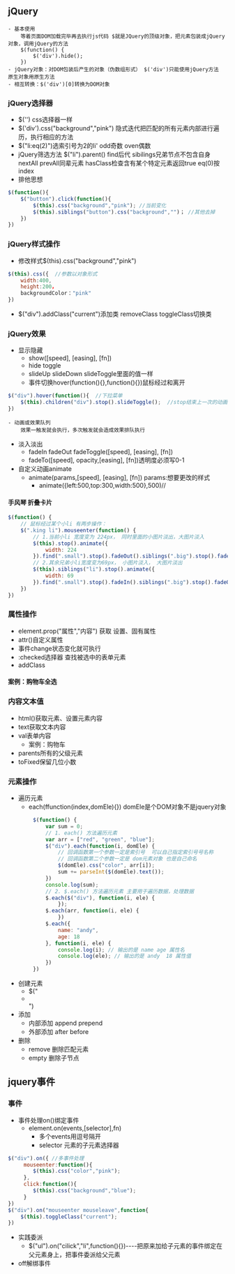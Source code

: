 ## jQuery
    - 基本使用
        等着页面DOM加载完毕再去执行js代码 $就是JQuery的顶级对象，把元素包装成jQuery对象，调用jQuery的方法
        $(function() {
            $('div').hide();
        })
    - jQuery对象：对DOM包装后产生的对象（伪数组形式） $('div')只能使用jQuery方法  原生对象用原生方法
    - 相互转换：$('div')[0]转换为DOM对象
### jQuery选择器
- $('') css选择器一样  
- $('div').css("background","pink") 隐式迭代把匹配的所有元素内部进行遍历，执行相应的方法
- $("li:eq(2)")选索引号为2的li'    odd奇数   oven偶数
- jQuery筛选方法   $("li").parent()  find后代  sibilings兄弟节点不包含自身   nextAll prevAll同辈元素  hasClass检查含有某个特定元素返回true     eq(0)按index
- 排他思想
```js
$(function(){
    $("button").click(function(){
        $(this).css("background","pink"); //当前变化
        $(this).siblings("button").css("background","")； //其他去掉
    })
})
```
### jQuery样式操作
- 修改样式$(this).css("background","pink")
```js
$(this).css({  //参数以对象形式
    width:400,
    height:200，
    backgroundColor："pink"
})
```
- $("div").addClass("current")添加类  removeClass  toggleClass切换类
### jQuery效果
- 显示隐藏
    - show([speed], [easing], [fn])
    - hide toggle
    - slideUp  slideDown slideToggle里面的值一样
    - 事件切换hover(function(){},function(){})鼠标经过和离开
```js
$("div").hover(function(){  //下拉菜单
    $(this).children("div").stop().slideToggle();  //stop结束上一次的动画
})
```
    - 动画或效果队列
        效果一触发就会执行，多次触发就会造成效果排队执行
- 淡入淡出
    - fadeIn fadeOut fadeToggle([speed], [easing], [fn])
    - fadeTo([speed], opacity,[easing], [fn])透明度必须写0-1
- 自定义动画animate
    - animate(params,[speed], [easing], [fn]) params:想要更改的样式
        - animate({left:500,top:300,width:500},500)//
#### 手风琴 折叠卡片
```js
$(function() {
    // 鼠标经过某个小li 有两步操作：
    $(".king li").mouseenter(function() {
        // 1.当前小li 宽度变为 224px， 同时里面的小图片淡出，大图片淡入
        $(this).stop().animate({
            width: 224
        }).find(".small").stop().fadeOut().siblings(".big").stop().fadeIn();
        // 2.其余兄弟小li宽度变为69px， 小图片淡入， 大图片淡出
        $(this).siblings("li").stop().animate({
            width: 69
        }).find(".small").stop().fadeIn().siblings(".big").stop().fadeOut();
    })
})
```
### 属性操作
- element.prop("属性","内容") 获取  设置、固有属性
- attr()自定义属性
- 事件change状态变化就可执行
- :checked选择器  查找被选中的表单元素
- addClass
#### 案例：购物车全选
### 内容文本值
- html()获取元素、设置元素内容
- text获取文本内容
- val表单内容
    - 案例：购物车
- parents所有的父级元素
- toFixed保留几位小数
### 元素操作
- 遍历元素
    - each(ffunction(index,domEle){}) domEle是个DOM对象不是jquery对象
```js
        $(function() {
            var sum = 0;
            // 1. each() 方法遍历元素 
            var arr = ["red", "green", "blue"];
            $("div").each(function(i, domEle) {
                // 回调函数第一个参数一定是索引号  可以自己指定索引号号名称
                // 回调函数第二个参数一定是 dom元素对象 也是自己命名
                $(domEle).css("color", arr[i]);
                sum += parseInt($(domEle).text());
            })
            console.log(sum);
            // 2. $.each() 方法遍历元素 主要用于遍历数据，处理数据
            $.each($("div"), function(i, ele) {
                });
            $.each(arr, function(i, ele) {
                })
            $.each({
                name: "andy",
                age: 18
            }, function(i, ele) {
                console.log(i); // 输出的是 name age 属性名
                console.log(ele); // 输出的是 andy  18 属性值
            })
        })
```
- 创建元素
    - $("<li></li>")
- 添加
    - 内部添加 append prepend
    - 外部添加 after before
- 删除
    - remove 删除匹配元素
    - empty 删除子节点
## jquery事件
### 事件
- 事件处理on()绑定事件
    - element.on(events,[selector],fn) 
        - 多个events用逗号隔开
        - selector 元素的子元素选择器
```js
$("div").on({ //多事件处理
     mouseenter:function(){
        $(this).css("color","pink");
     },
     click:function(){
        $(this).css("background","blue");
     }
})
$("div").on("mouseenter mouseleave",function{
    $(this).toggleClass("current");
})
```
- 实践委派
    - $("ul").on("cilick","li",function(){})----把原来加给子元素的事件绑定在父元素身上，把事件委派给父元素
- off解绑事件
